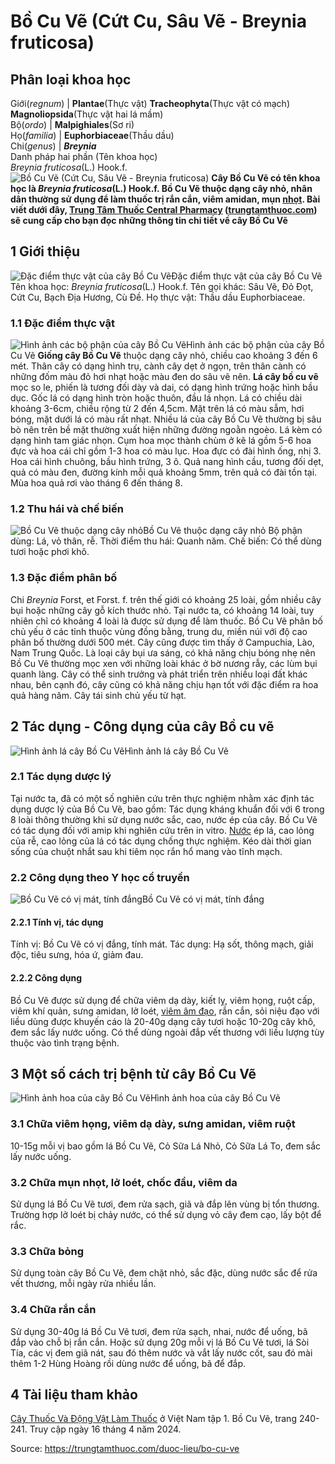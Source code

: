 # Bồ Cu Vẽ (Cứt Cu, Sâu Vẽ - Breynia fruticosa)

Phân loại khoa học  
---  
Giới(_regnum_) |  **Plantae**(Thực vật) **Tracheophyta**(Thực vật có mạch) **Magnoliopsida**(Thực vật hai lá mầm)  
Bộ(_ordo_) | **Malpighiales**(Sơ ri)  
Họ(_familia_) | **Euphorbiaceae**(Thầu dầu)  
Chi(_genus_) | **_Breynia_**  
Danh pháp hai phần (Tên khoa học)  
_Breynia fruticosa_(L.) Hook.f.  
![Bồ Cu Vẽ \(Cứt Cu, Sâu Vẽ - Breynia fruticosa\)](https://trungtamthuoc.com/images/others/cay-bo-cu-ve-3447.jpg)
**Cây Bồ Cu Vẽ có tên khoa học là _Breynia fruticosa_(L.) Hook.f. Bồ Cu Vẽ thuộc dạng cây nhỏ, nhân dân thường sử dụng để làm thuốc trị rắn cắn, viêm amidan, mụn [nhọt](https://trungtamthuoc.com/bai-viet/nhot "nhọt"). Bài viết dưới đây, [Trung Tâm Thuốc Central Pharmacy](https://trungtamthuoc.com/ "Trung Tâm Thuốc Central Pharmacy") ([trungtamthuoc.com](https://trungtamthuoc.com/ "trungtamthuoc.com")) sẽ cung cấp cho bạn đọc những thông tin chi tiết về cây Bồ Cu Vẽ**
##  1 Giới thiệu
![Đặc điểm thực vật của cây Bồ Cu Vẽ](https://trungtamthuoc.com/images/item/cay-bo-cu-ve-0.jpg)Đặc điểm thực vật của cây Bồ Cu Vẽ
Tên khoa học: _Breynia fruticosa_(L.) Hook.f.
Tên gọi khác: Sâu Vẽ, Đỏ Đọt, Cứt Cu, Bạch Địa Hương, Cù Đề.
Họ thực vật: Thầu dầu Euphorbiaceae.
### 1.1 Đặc điểm thực vật
![Hình ảnh các bộ phận của cây Bồ Cu Vẽ](https://trungtamthuoc.com/images/item/cay-bo-cu-ve-1.jpg)Hình ảnh các bộ phận của cây Bồ Cu Vẽ
**Giống cây Bồ Cu Vẽ** thuộc dạng cây nhỏ, chiều cao khoảng 3 đến 6 mét.
Thân cây có dạng hình trụ, cành cây dẹt ở ngọn, trên thân cành có những đốm màu đỏ hơi nhạt hoặc màu đen do sâu vẽ nên.
**Lá cây bồ cu vẽ** mọc so le, phiến là tương đối dày và dai, có dạng hình trứng hoặc hình bầu dục. Gốc lá có dạng hình tròn hoặc thuôn, đầu lá nhọn. Lá có chiều dài khoảng 3-6cm, chiều rộng từ 2 đến 4,5cm. Mặt trên lá có màu sẫm, hơi bóng, mặt dưới lá có màu rất nhạt. Nhiều lá của cây Bồ Cu Vẽ thường bị sâu bò nên trên bề mặt thường xuất hiện những đường ngoằn ngoèo.
Lá kèm có dạng hình tam giác nhọn.
Cụm hoa mọc thành chùm ở kẽ lá gồm 5-6 hoa đực và hoa cái chỉ gồm 1-3 hoa có màu lục. Hoa đực có đài hình ống, nhị 3. Hoa cái hình chuông, bầu hình trứng, 3 ô.
Quả nang hình cầu, tương đối dẹt, quả có màu đen, đường kính mỗi quả khoảng 5mm, trên quả có đài tồn tại.
Mùa hoa quả rơi vào tháng 6 đến tháng 8.
### 1.2 Thu hái và chế biến
![Bồ Cu Vẽ thuộc dạng cây nhỏ](https://trungtamthuoc.com/images/item/cay-bo-cu-ve-2.jpg)Bồ Cu Vẽ thuộc dạng cây nhỏ
Bộ phận dùng: Lá, vỏ thân, rễ.
Thời điểm thu hái: Quanh năm.
Chế biến: Có thể dùng tươi hoặc phơi khô.
### 1.3 Đặc điểm phân bố
Chi _Breynia_ Forst, et Forst. f. trên thế giới có khoảng 25 loài, gồm nhiều cây bụi hoặc những cây gỗ kích thước nhỏ.
Tại nước ta, có khoảng 14 loài, tuy nhiên chỉ có khoảng 4 loài là được sử dụng để làm thuốc.
Bồ Cu Vẽ phân bố chủ yếu ở các tỉnh thuộc vùng đồng bằng, trung du, miền núi với độ cao phân bố thường dưới 500 mét.
Cây cũng được tìm thấy ở Campuchia, Lào, Nam Trung Quốc.
Là loại cây bụi ưa sáng, có khả năng chịu bóng nhẹ nên Bồ Cu Vẽ thường mọc xen với những loài khác ở bờ nương rẫy, các lùm bụi quanh làng. Cây có thể sinh trưởng và phát triển trên nhiều loại đất khác nhau, bên cạnh đó, cây cũng có khả năng chịu hạn tốt với đặc điểm ra hoa quả hàng năm.
Cây tái sinh chủ yếu từ hạt.
##  2 Tác dụng - Công dụng của cây Bồ cu vẽ
![Hình ảnh lá cây Bồ Cu Vẽ](https://trungtamthuoc.com/images/item/cay-bo-cu-ve-3.jpg)Hình ảnh lá cây Bồ Cu Vẽ
### 2.1 Tác dụng dược lý
Tại nước ta, đã có một số nghiên cứu trên thực nghiệm nhằm xác định tác dụng dược lý của Bồ Cu Vẽ, bao gồm:
Tác dụng kháng khuẩn đối với 6 trong 8 loài thông thường khi sử dụng nước sắc, cao, nước ép của cây.
Bồ Cu Vẽ có tác dụng đối với amip khi nghiên cứu trên in vitro.
[Nước](https://trungtamthuoc.com/hoat-chat/nuoc "Nước") ép lá, cao lỏng của rễ, cao lỏng của lá có tác dụng chống thực nghiệm.
Kéo dài thời gian sống của chuột nhắt sau khi tiêm nọc rắn hổ mang vào tĩnh mạch.
### 2.2 Công dụng theo Y học cổ truyền
![Bồ Cu Vẽ có vị mát, tính đắng](https://trungtamthuoc.com/images/item/cay-bo-cu-ve-4.jpg)Bồ Cu Vẽ có vị mát, tính đắng
#### 2.2.1 Tính vị, tác dụng
Tính vị: Bồ Cu Vẽ có vị đắng, tính mát.
Tác dụng: Hạ sốt, thông mạch, giải độc, tiêu sưng, hóa ứ, giảm đau.
#### 2.2.2 Công dụng
Bồ Cu Vẽ được sử dụng để chữa viêm dạ dày, kiết lỵ, viêm họng, ruột cấp, viêm khí quản, sưng amidan, lở loét, [viêm âm đạo](https://trungtamthuoc.com/bai-viet/trieu-chung-va-nguyen-nhan-va-cach-phong-ngua-viem-am-dao "viêm âm đạo"), rắn cắn, sỏi niệu đạo với liều dùng được khuyến cáo là 20-40g dạng cây tươi hoặc 10-20g cây khô, đem sắc lấy nước uống.
Có thể dùng ngoài đắp vết thương với liều lượng tùy thuộc vào tình trạng bệnh.
##  3 Một số cách trị bệnh từ cây Bồ Cu Vẽ
![Hình ảnh hoa của cây Bồ Cu Vẽ](https://trungtamthuoc.com/images/item/cay-bo-cu-ve-5.jpg)Hình ảnh hoa của cây Bồ Cu Vẽ
### 3.1 Chữa viêm họng, viêm dạ dày, sưng amidan, viêm ruột
10-15g mỗi vị bao gồm lá Bồ Cu Vẽ, Cỏ Sữa Lá Nhỏ, Cỏ Sữa Lá To, đem sắc lấy nước uống.
### 3.2 Chữa mụn nhọt, lở loét, chốc đầu, viêm da
Sử dụng lá Bồ Cu Vẽ tươi, đem rửa sạch, giã và đắp lên vùng bị tổn thương.
Trường hợp lở loét bị chảy nước, có thể sử dụng vỏ cây đem cạo, lấy bột để rắc.
### 3.3 Chữa bỏng
Sử dụng toàn cây Bồ Cu Vẽ, đem chặt nhỏ, sắc đặc, dùng nước sắc để rửa vết thương, mỗi ngày rửa nhiều lần.
### 3.4 Chữa rắn cắn
Sử dụng 30-40g lá Bồ Cu Vẽ tươi, đem rửa sạch, nhai, nước để uống, bã đắp vào chỗ bị rắn cắn.
Hoặc sử dụng 20g mỗi vị lá Bồ Cu Vẽ tươi, lá Sòi Tía, các vị đem giã nát, sau đó thêm nước và vắt lấy nước cốt, sau đó mài thêm 1-2 Hùng Hoàng rồi dùng nước để uống, bã để đắp.
##  4 Tài liệu tham khảo
[Cây Thuốc Và Động Vật Làm Thuốc](https://trungtamthuoc.com/bai-viet/doc-online-va-tai-mien-phi-pdf-sach-cay-thuoc-va-dong-vat-lam-thuoc-o-viet-nam "Cây Thuốc Và Động Vật Làm Thuốc") ở Việt Nam tập 1. Bồ Cu Vẽ, trang 240-241. Truy cập ngày 16 tháng 4 năm 2024.


Source: https://trungtamthuoc.com/duoc-lieu/bo-cu-ve